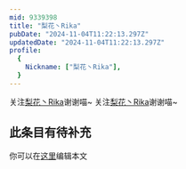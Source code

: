```yaml
---
mid: 9339398
title: "梨花丶Rika"
pubDate: "2024-11-04T11:22:13.297Z"
updatedDate: "2024-11-04T11:22:13.297Z"
profile:
  {
    Nickname: ["梨花丶Rika"],
  }
---
```


关注[梨花丶Rika](https://space.bilibili.com/9339398)谢谢喵~ 关注[梨花丶Rika](https://space.bilibili.com/9339398)谢谢喵~

## 此条目有待补充
你可以在[这里](https://github.com/Yuhanawa/VTuber.ICU-Content/edit/master/v/梨花丶Rika/index.md)编辑本文
